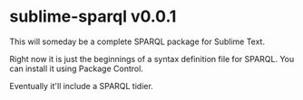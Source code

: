 sublime-sparql v0.0.1
=====================

This will someday be a complete SPARQL package for Sublime Text.

Right now it is just the beginnings of a syntax definition file for SPARQL. 
You can install it using Package Control.

Eventually it'll include a SPARQL tidier.

